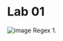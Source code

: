 # Lab 01
![image](https://user-images.githubusercontent.com/40375246/58339232-1f8a0f80-7e17-11e9-985c-7e3044ef05e7.png)
Regex
1.
